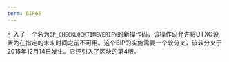 ```yaml
---
term: BIP65
---
```


引入了一个名为`OP_CHECKLOCKTIMEVERIFY`的新操作码，该操作码允许将UTXO设置为在指定的未来时间之前不可用。这个BIP的实施需要一个软分叉，该软分叉于2015年12月14日发生。它还引入了区块的第4版。